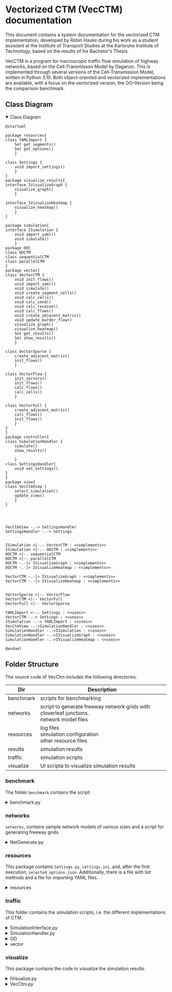 # Vectorized CTM (VecCTM) documentation


This document contains a system documentation for the vectorized CTM implementation, 
developed by Robin Hauke during his work as a student assistant at the Institute of Transport Studies at the Karlsruhe Institute of Technology,
based on the results of his Bachelor's Thesis.

VecCTM is a program for macroscopic traffic flow simulation of highway networks, based on the Cell-Transmisson Model by Daganzo.
This is implemented through several versions of the Cell-Transmission Model, written in Python 3.10. 
Both object-oriented and vectorized implementations are available, with a focus on the vectorized version,
the OO-Version being the comparison benchmark.


## Class Diagram
<details open>
<summary>Class Diagram</summary>

```plantuml
@startuml

package resources{
class YAMLImport {
	Set get_segments()
	Set get_options()
	}

class Settings {
	void import_settings()
	}
}
package visualize_results{
interface IVisualizeGraph {
	visualize_graph()
	}

interface IVisualizeHeatmap {
	visualize_heatmap()
	}
}

package simulation{
interface ISimulation {
	void import_yaml()
	void simulate()
	}
package OO{
class OOCTM
class sequentialCTM
class parallelCTM
}
package vector{
class VectorCTM {
	void init_flows()
	void import_yaml()
	void simulate()
	void create_segment_cells()
	void calc_cells()
	void calc_send()
	void calc_receive()
	void calc_flows()
	void create_adjacent_matrix()
	void update_border_flow()
	visualize_graph()
	visualize_heatmap()
	Set get_results()
	Set show_results()
	}

class VectorSparse {
	create_adjacent_matrix()
	init_flows()
	}

class VectorFlow {
	init_vectors()
	init_flows()
	calc_flows()
	calc_cells()
	}

class VectorFull {
	create_adjacent_matrix()
	calc_flows()
	init_flows()
	}
}
}
package controller{
class SimulationHandler {
	simulate()
	show_results()
	
	}
class SettingsHandler{
	void set_settings()
}
}
package view{
class VecCtmView {
	select_simulation()
	update_view()
	}
}




VecCtmView -.-> SettingsHandler
SettingsHandler -.-> Settings


ISimulation <|-.- VectorCTM : <<implements>>
ISimulation <|-.- OOCTM : <<implements>>
OOCTM <|-- sequentialCTM
OOCTM <|-- parallelCTM
OOCTM -.-|> IVisualizeGraph : <<implements>>
OOCTM -.-|> IVisualizeHeatmap : <<implements>>

VectorCTM -.-|> IVisualizeGraph : <<implements>>
VectorCTM -.-|> IVisualizeHeatmap : <<implements>>


VectorSparse <|-- VectorFlow
VectorCTM <|-- VectorFull
VectorFull <|-- VectorSparse

YAMLImport <-.- Settings : <<uses>>
VectorCTM -.-> Settings : <<uses>>
ISimulation -.-> YAMLImport : <<uses>>
VecCtmView -.->SimulationHandler : <<uses>>
SimulationHandler -.->ISimulation : <<uses>>
SimulationHandler -.->IVisualizeGraph : <<uses>>
SimulationHandler -.->IVisualizeHeatmap : <<uses>>

@enduml
```
</details>

## Folder Structure

The source code of VecCtm includes the following directories.

| Dir       | Description                                                                                 |
|-----------|---------------------------------------------------------------------------------------------|
| benchmark | scripts for benchmarking                                                                    |
| networks  | script to generate freeway network grids with cloverleaf junctions.<br/>network model files |
| resources | log files<br/>simulation configuration<br/>other resource files                             |
| results   | simulation results                                                                          |
| traffic   | simulation scripts                                                                          |
| visualize | UI scripta to visualize simulation results                                                  |

### benchmark

The folder `benchmark` contains the script:

<details>
<summary>benchmark.py</summary>

This script executes and benchmarks the simulation scripts listed (via relative path) in the `scripts `.
The number of warm-up runs is specified by `m`, and the number of measured benchmark runs is specified by `n`.
The executions are performed using `subprocess.run(...)`. 
The total execution time of each run is stored as a dictionary entry and is exported as a JSON file at the end.
The structure of this file is as follows:

```jsmin
{
  "<relative path of script>": {
    "warmup": {
      "run counter": "execution time in seconds"
    },
    "benchmark": {
      "<run counter>": "<execution time in seconds>",
      "0": 1729.5879354476929,
      "1": 1659.9158902168274,
      "2": 1621.0911223888397
    }
  }
//next script...
}
```

</details> 

### networks
`networks`, contains sample network models of various sizes and a script for generating freeway grids.

<details>
<summary>NetGenerate.py</summary>

#### Segment Class:

- The `Segment` class represents a Segment of the road network (a road link with consistent attributes like: num of lanes).
- Attributes:
  - `SEGMENT_ID`: Unique id of the Segments.
  - `LANES`: The number of lanes in the Segment.
  - `LENGTH`: Length of the Segment in meter.
  - `predecessor`: A list of preceding Segments (merging into this Segment).
  - `successor`: A list of succeeding Segments (this Segment diverges into).
  - `velocity_free`: max speed on the Segment.
  - `is_border`: boolean value indicating whether this segment is at the border of the modeled network <br> (either no incoming or no outgoing segments).
  - `name`: name of the Segments.
  - `border_flow`: a dict to specify the in/out flow at the border.
- Methods:
  - `generate_border_flow()`: static method to generate the border flow.
  - `get_segment(segment_id)`: static methode to get the segment by id.
  - `add_predecessor(predecessor)`: adds preceding segment.
  - `add_successor(successor)`: adds succeeding Segment.
  - `set_is_border(is_border)`: set `is_border` attribute.
  - `get_yaml_representation()`: convert Segment to yaml representation.
  - `__str__()`: readable string of Segment attributes.

#### Cloverleaf class:

- The `Cloverleaf` class represents a cloverleaf junction of two freeway roads.
- Constants:
  - `CLOVERLEAF_SEGMENTS_AMOUNT`: the total amount of segments in a cloverleaf = 28.
  - `CLOVERLEAF_MAIN_TRACKS_AMOUNT`: the number of main tracks in the clover leaf = 4 (either direction of est-west, north-south).
  - `CLOVERLEAF_MAIN_SEGMENTS_INSIDE_AMOUNT`: number of Segments on a main track inside the clover leaf = 5 (one in, one out, three inside).
  - `CLOVERLEAF_MAIN_SEGMENTS_TOTAL_AMOUNT`: total number of main track Segments. Computed via `CLOVERLEAF_MAIN_TRACKS_AMOUNT * CLOVERLEAF_MAIN_SEGMENTS_INSIDE_AMOUNT`
  - `CLOVERLEAF_STRAIGHT_RAMP`:  number of ramps to switch to main track towards the right (90°) = 4.
  - `CLOVERLEAF_CIRC_RAMP`: number of ramps to switch to main track towards the left (270°) = 4.
  - `LANES_MAIN`: number of main track lanes = 3.
  - `SPEED_MAIN`: max speed (km/h) on main tracks = 130.
  - `LENGTH_INSIDE`: Segment length inside the clover leaf (meters) = 500.
  - `LENGTH_OUTSIDE`: Segment length outside the clover leaf (meters) = 2000.
  - `LANES_RAMP`: number of lanes on ramp Segments = 1.
  - `SPEED_RAMP`: max speed (km/h) on ramp Segments = 80.
- Methods:
  - `calc_length_outside()`: computes length of outside Segmentssuch that the total length of the network to be generated matches the total length of another (comparison) network. This is used for comparison of network complexity.
  - `generate_segments()`: generates all Segments of the cloverleaf.
  - `generate_inside_connections()`: generates connections between segments inside the cloverleaf.
  - `get_segment_name(stype, sid)`: get name of Segment defined by given type and ID.
  - Additional helper methods for generating segment IDs and connections.
  - `get_yaml_representation()`: Returns yaml representation of cloverleaf.
  - `__str__()`: Generates readable string representation of cloverleaf.

#### Additional Methods:

- `generate_traffic_grid(grid_size)`: generates a (square) freeway grid with the given grid size (number of main tracks per side).
- `save_yaml(data, filename)`: save network data as yaml to the given file path.
- `get_yaml_representation(data)`: gets yaml of the given network data.
- `get_options()`: returns the yaml options.

#### Main Program:

- Generates a traffic network based on the settings in `Settings`.
- Saves the generated traffic network in a YAML file.

</details>

### resources
This package contains `Settings.py`, `settings.ini`, and, after the first execution, `selected_options.json`.
Additionally, there is a file with list methods and a file for importing YAML files.

<details>
<summary>resources</summary>

<details>
<summary>ListMethods.py</summary>

This file contains two helper methods to process a list according to the requirements of the simulation.
`__fill_slots__()` takes a parameter list (list of lists) and fills it so that its size matches the number of simulation steps.
`__flatten_list__()` takes a 2D list, concatenates the two dimensions into one, and returns a 1D list.

</details>


<details>
<summary>YAMLImport.py</summary>
This class is used to import a defined network from a YAML file. 
The constructor takes a path to such a YAML file.

Then, by calling `import_file()`, the file is read, and the data is stored in the class.
We distinguish two sections: `segments` and `options`.
The segments are stored as a list of dictionaries, with each dictionary representing a segment.
The options are stored as a dictionary, and the corresponding settings are directly applied in the `Settings._Settings` class.
The segments can be retrieved using `get_segments()`.

</details>

<details>
<summary>Settings.py</summary>

The `Settings.py` file contains the settings for the simulations.
These are loaded from the `settings.ini` file.
The selected options are stored in the `Settings` class.
Die
The name of the `settings.ini` file can be changed through the constant `SETTINGS_FILE` in `Settings.py`. 

The `Settings` class is implemented as a singleton.
To access the settings, the method `Settings.get_settings()` must be called, and the returned object should be stored.

Then, the corresponding settings can be accessed via the object's attributes.
The `set_settings()` method can accept a dictionary containing new settings with the schema `Attribute:Value`.

</details>

  <details>
  <summary>settings.ini</summary>

  The `settings.ini` file contains the settings for the simulation. 
The user must ensure the plausibility of the parameters. 
The following settings need to be provided:
  
- `[vecctm_settings]`
  - `[sim_constants]`
    - `CAR_LENGTH`:  length of a vehicle in meters.
    - `FLOW_PER_LANE`: max flow per lane in vehicles per hour.
    - `WAVE_COEFFICIENT`: wave coefficient. Used for calibrating the simulation. Defaults to 18.5.
  - `[program_settings]`
    - `RESULT_PATH`: relative path to the dir, in  which results will be stored.
    - `SAVE_RESULTS`: indicates, whether results should be saved.
    - `SAVE_PLOTS`: indicates, whether plots should be saved.
    - `SHOW_PLOTS`: indicates, whether plots should be displayed.
    - `GRAPH_TYPE`:  Identifier for a representation as a graph with nodes and edges.
    - `PLOT_TYPE`: Identifier of plot type (as heatmap).
    - `SHOW_TYPE`: Flag, ob die Plots als Graphen `GRAPH_TYPE` oder Heatmaps `PLOT_TYPE` angezeigt werden sollen.
  - `[generator_settings]`
    - `STEPS`: number of simulation periods (e.g. 15 min periods with consistent inflow). Every simulation period consists of `INTERVAL` time steps.
    - `INTERVAL`: length of a simulation period in `TIME_STEP` steps.
    - `TIME_STEP`: length of a single simulation time step in seconds.
    - `LOGGING_INTERVAL`: length of logging interval for which results should saved,in `TIME_STEP`
      time steps.
    - `GRID_SIZE`: size of the road network. only relevant for `NetGenerate.py`. Network with `GRID_SIZE` x `GRID_SIZE`
      cloverleafs.
  - `[key_constants]`
    - `YAML_OPTION_PERIOD`: identifier for number of simulation periods.
    - `YAML_OPTION_INTERVAL`: identifier for simulation period length.
    - `YAML_OPTION_DURATION`: identifier for time step size.
    - `YAML_OPTION_LOGGING_INTERVAL`: identifier for logging interval.
    - `YAML_SEGMENT`: identifier for the Segments section in the YAML file.
    - `YAML_OPTION`: identifier for the Options in the YAML file.
      </details>

</details>

### traffic
This folder contains the simulation scripts, i.e. the different implementations of CTM.


<details>
<summary>SimulationInterface.py</summary>

This interface defines the methods, a CTM simulation must implement. 
The required methods are `import_yaml()` and `simulate()`.
Simulations must implement this interface so they can be controlled via GUI.

- `import_yaml_network()`: imports a road network YAML file.
- `simulate()`: runs the simulation according to Settings.
- `get_name()`: returns the unique name of the simulation method (e.g. object oriented ctm, vectorized ctm, etc.).
</details>

<details>
<summary>SimulationHandler.py</summary>

The `SimulationHandler` takes care of starting the simulation and passing the results to the UI.
It takes the simulation as a parameter and calls its methods: `import_yaml()` amd `simulate()`.
Upon termination, the results are returned.
Moreover, `SimulationType` can be found here: a mapping from simulation type to the respective implementation / simulation script.
When adding new simulation scripts, they must be registered here, so they are available in the GUI.

The `SimulationHandler`.`exec_simulation()` receives a list of `SimulationType`s and a path to a yaml configuration file.
For every simulation type, `pre_simulations()`, `simulation()` and `post_simulation()` are executed.
- `pre_simulation()`: called before the simulation, reads the yaml file and creates a simulation object.
- `simulation()`: runs the simulation.
- `post_simulation()`: called after the simulation, e.g. to clean up the simulation data/artifacts. Currently unused, hence empty.

If an error occurs in one of these methods, an error log is displayed in an error dialog.
The remaining simulations should still continue.

</details>


<details>
<summary>OO</summary>

This package contains all scripts used for the object-oriented implementation of CTM.
`cell_transmission_model.py`contains the basic data structures of the object-oriented implementation.
`networkseq.py` contains a sequential CTM implementation using that data structure.

</details>

<details>
<summary>vector</summary>

This package contains all scripts used for the vectorized implementation of CTM.
- `vector_general.py` the general structure of vectorized CTM simulation.
- `vector_full.py` provides the vectorized CTM implementation using a 2D array as adjacency matrix.
- `vector_sparse.py` provides the vectorized CTM implementation using a sparse matrix data structure as adjacency matrix.
- `vector_flow.py *`  provides the vectorized CTM implementation with a sparse matrix and advanced flow vector computation. This is the most recent version used in the published paper.


<details>
<summary>vector_general.py Attributes</summary>

- `FIRST` : key for the first element of a Segment array.
- `LAST` : key for the last element of a Segment array.
- `border_flow` : A 2D array, containing the border flow of cells (in flow of border cells). For every simulation interval (e.g. 15 min, depends on config) there is one column describing the demand/inflow at the models border cells.
- In this way, inflow can change between simulated intervals. 
- The inflow is given in veh/h for all input cells of the mode, all other values are 0.
- A simulation with n cells and m simulation intervals results in a n x m 2D array.
- `current_border_flow` : the current border flow (in flow of border cells) of the current simulation interval. 1D array of length n (n = number of cells).
- Updated by calling `update_border_flow()`, which obtains the respective column from the `border_flow` matrix.
- `cells` : 1D array that holds the current number of vehicles for each cell. Length: n
- `adjacent_matrix` : adjacency matrix of the road network encoding the connections between cells. 2D array of size n x n.
- `segment_map` : a dictionary of segment properties. Uses the Segment Id as key, and contains the following attributes:
  - `FIRST` : index of the Segment's first cell within the cell vector.
  - `PREDECESSORS` : list of indices of the last cells of all preceding Segments.
  - `SUCCESSORS` : list of indices of the first cells of all succeeding Segments.
  - `LAST` : index of the Segment's last cell within the cell vector.
- `lanes` : (constant) 1D vector with number of lanes per cell. Length: n
- `velo` : (constant) 1D vector with the maximum speed per cell. Length: n
- `flow` : 1D vector with the (out) flow per cell. Length: n
- `max_flow` : (constant) 1D vector with maximum flow per cell. Length: n
- `delta` : (constant) 1D vector with delta parameter (by Daganzo) per cell. Length: n
- `max_veh`: (constant) 1D vector with max vehicle count per cell. Length: n
- `receive` : 1D vector with receive capacity per cell: the maximum number of vehicles that can flow into a cell. Length: n
- `send` : 1D vector with send capacity per cell: the maximum number of vehicles that con flow out of a cell. Length: n
- `merge_percatage` : 1D vector with merge percentages per cell. Length: n
- `log` : a dictionary with log data. Keys are simulation steps, values are recorded vehicle counts per cell.
- `sim_step` : the current simulation step.

</details>

</details>


### visualize

This package contains the code to visualize the simulation results.

<details>
<summary>IVisualize.py</summary>

This file contains two interfaces:
- `IVisualizeGraph` with `visualize_graph()`: Shows simulations results in road graph plot. The plot shows the road network at certain simulation steps. The nodes represent the Segments, the edges represent the connections between Segments. Nodes are colored to visualize traffic flow. 
- `IVisualizeHeatmap` with `visualize_heatmap()`: Shows the simulation results as a heatmap. The heatmaps show the cells of a Segment over multiple time steps. The color represents the flow.

A simulation scripts must implement these interfaces, so the GUI can visualize its results.


</details>

<details>
<summary>VecCtm.py</summary>

The UI is currently not fully implemented. 
The following is a mixture of requirements and already implemented features.

This file contains the GUI of VecCTM. It is built with `tkinter`.
On the left, there is a list of simulations, a file selection and (in the future) a parameter configurator.
The visualization of simulation results are plotted on the right. 
The type of visualization can be selected.
The different types of simulations will be selectable via tabs.

An option to export results and visualizations is planned.
Also, an option to load and visualize previously saved simulation results is planned.

To execute a simulation via GUI, the respective script must implement the `ISimulation` interface.
Also, it must be registered in `SimulationHandler.SimulationType`.
Each simulation type has a checkbox. By clicking the `Simulieren` button, 
the list of selected simulation types and the selected file are passed to the `SimulationHandler`.
It executes one selected simulation after the other.
Finally, the results are passed to the visualization, an the plots are displayed.

For the GUI to be able to visualize a simulation type, 
the script must implement the `IVisualizeGraph` and `IVisualizeHeatmap` interfaces.

Once a visualization is generated, it should be cached while the GUI executes, 
so they dont have to be regenerated. 

- `show()` : opens the GUI. This method is async and does not block the following procedure.
- `ìnit_simulation_option_frame()` : sets up the frame, where simulation type options can be selected.
- `init_visualization_option_frame()` : sets up the frame, where visualization options can be selected.
- `init_visualization_frame()` : sets up the frame, where simulation results are plotted.
- `change_visualization()` : changes the type of visualization. Called when the user selects another visualization type.
- `choose_file()` : opens a file selector dialog, then calls `change_file()`.
- `change_file()` : sets the selected file path. If no file is selected, an error label `No file selected` is displayed. Otherwise the selected file path is displayed and the new path is saved via `save_options()`.
- `exec_simulations()`: called when the user clicks `Simulate`. Creates a list of selected simulation types. Is no file was selected an error is displayed. Otherwise, `SimulationHandler.exec_simulation()` is called with the selected list and file path. If error occur during one of the simulations, it is displayed. Finally the visualization is started.
- `visualize_simulations()` : called after the simulations were executed. Plot the visualizations for the simulation results and creates the tabs for different simulation types. 
- `load_options()` : loads the simulation options from `selected_options.json` and sets the UI-relevant fields.
- `save_options()` : saves the simulation options in `selected_options.json`.

</details>


